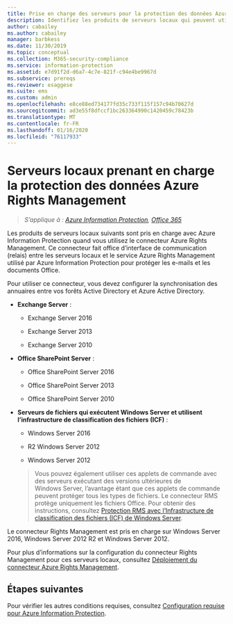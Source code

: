 ```yaml
---
title: Prise en charge des serveurs pour la protection des données Azure RMS - AIP
description: Identifiez les produits de serveurs locaux qui peuvent utiliser le service Azure Rights Management d’Azure Information Protection, à l’aide du connecteur Rights Management.
author: cabailey
ms.author: cabailey
manager: barbkess
ms.date: 11/30/2019
ms.topic: conceptual
ms.collection: M365-security-compliance
ms.service: information-protection
ms.assetid: e7d91f2d-d6a7-4c7e-821f-c94e4be9967d
ms.subservice: prereqs
ms.reviewer: esaggese
ms.suite: ems
ms.custom: admin
ms.openlocfilehash: e8ce88ed734177fd35c733f115f157c94b70627d
ms.sourcegitcommit: ad3e55f8dfccf1bc263364990c1420459c78423b
ms.translationtype: MT
ms.contentlocale: fr-FR
ms.lasthandoff: 01/16/2020
ms.locfileid: "76117933"
---
```

# <a name="on-premises-servers-that-support-azure-rights-management-data-protection"></a>Serveurs locaux prenant en charge la protection des données Azure Rights Management

>*S’applique à : [Azure Information Protection](https://azure.microsoft.com/pricing/details/information-protection), [Office 365](https://download.microsoft.com/download/E/C/F/ECF42E71-4EC0-48FF-AA00-577AC14D5B5C/Azure_Information_Protection_licensing_datasheet_EN-US.pdf)*

Les produits de serveurs locaux suivants sont pris en charge avec Azure Information Protection quand vous utilisez le connecteur Azure Rights Management. Ce connecteur fait office d’interface de communication (relais) entre les serveurs locaux et le service Azure Rights Management utilisé par Azure Information Protection pour protéger les e-mails et les documents Office. 

Pour utiliser ce connecteur, vous devez configurer la synchronisation des annuaires entre vos forêts Active Directory et Azure Active Directory.

-   **Exchange Server** :

    -   Exchange Server 2016

    -   Exchange Server 2013

    -   Exchange Server 2010

-   **Office SharePoint Server** :

    -   Office SharePoint Server 2016

    -   Office SharePoint Server 2013

    -   Office SharePoint Server 2010

-   **Serveurs de fichiers qui exécutent Windows Server et utilisent l’infrastructure de classification des fichiers (ICF)** :

    -   Windows Server 2016

    -   R2 Windows Server 2012

    -   Windows Server 2012


    > 
    > Vous pouvez également utiliser ces applets de commande avec des serveurs exécutant des versions ultérieures de Windows Server, l’avantage étant que ces applets de commande peuvent protéger tous les types de fichiers. Le connecteur RMS protège uniquement les fichiers Office. Pour obtenir des instructions, consultez [Protection RMS avec l’Infrastructure de classification des fichiers &#40;ICF&#41; de Windows Server](./rms-client/configure-fci.md).

Le connecteur Rights Management est pris en charge sur Windows Server 2016, Windows Server 2012 R2 et Windows Server 2012.

Pour plus d’informations sur la configuration du connecteur Rights Management pour ces serveurs locaux, consultez [Déploiement du connecteur Azure Rights Management](deploy-rms-connector.md).

## <a name="next-steps"></a>Étapes suivantes
Pour vérifier les autres conditions requises, consultez [Configuration requise pour Azure Information Protection](requirements.md).
